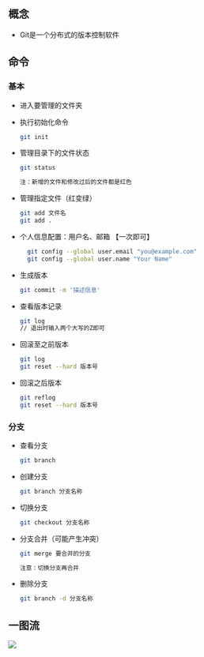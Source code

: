 ## 概念

- Git是一个分布式的版本控制软件

## 命令

### 基本

- 进入要管理的文件夹

- 执行初始化命令

  ```bash
  git init
  ```

- 管理目录下的文件状态

  ```bash
  git status
  
  注：新增的文件和修改过后的文件都是红色
  ```

- 管理指定文件（红变绿）

  ```bash
  git add 文件名
  git add .
  ```

- 个人信息配置：用户名、邮箱 【一次即可】

  ```bash
    git config --global user.email "you@example.com"
    git config --global user.name "Your Name"
  ```

- 生成版本

  ```bash
  git commit -m '描述信息'
  ```

- 查看版本记录

  ```bash
  git log 
  // 退出时输入两个大写的Z即可
  ```

- 回滚至之前版本

  ```bash
  git log 
  git reset --hard 版本号
  ```

- 回滚之后版本

  ```bash
  git reflog 
  git reset --hard 版本号
  ```

### 分支

- 查看分支

  ```bash
  git branch
  ```

- 创建分支

  ```bash
  git branch 分支名称
  ```

- 切换分支

  ```bash
  git checkout 分支名称
  ```

- 分支合并（可能产生冲突）

  ```bash
  git merge 要合并的分支
  
  注意：切换分支再合并
  ```

- 删除分支

  ```bash
  git branch -d 分支名称
  ```

## 一图流

![](https://orange-pictures.oss-cn-guangzhou.aliyuncs.com/img/image-20190801214513960.png)
